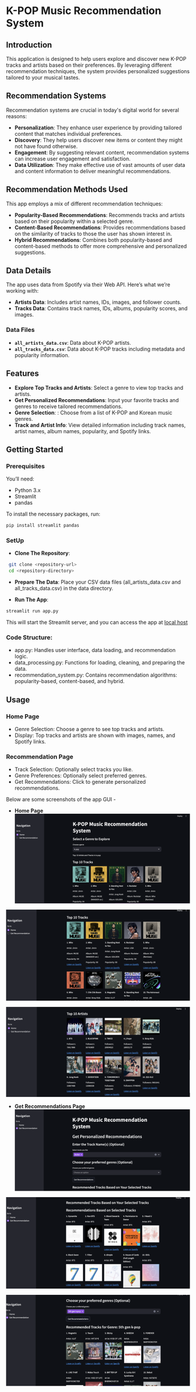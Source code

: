 # K-POP Music Recommendation System

## Introduction

This application is designed to help users explore and discover new K-POP tracks and artists based on their preferences. By leveraging different recommendation techniques, the system provides personalized suggestions tailored to your musical tastes.

## Recommendation Systems
Recommendation systems are crucial in today's digital world for several reasons:
- **Personalization**: They enhance user experience by providing tailored content that matches individual preferences.
- **Discovery**: They help users discover new items or content they might not have found otherwise.
- **Engagement**: By suggesting relevant content, recommendation systems can increase user engagement and satisfaction.
- **Data Utilization**: They make effective use of vast amounts of user data and content information to deliver meaningful recommendations.

## Recommendation Methods Used

This app employs a mix of different recommendation techniques:
- **Popularity-Based Recommendations**: Recommends tracks and artists based on their popularity within a selected genre.
- **Content-Based Recommendations**: Provides recommendations based on the similarity of tracks to those the user has shown interest in.
- **Hybrid Recommendations**: Combines both popularity-based and content-based methods to offer more comprehensive and personalized suggestions.

## Data Details

The app uses data from Spotify via their Web API. Here’s what we’re working with:
- **Artists Data**: Includes artist names, IDs, images, and follower counts.
- **Tracks Data**: Contains track names, IDs, albums, popularity scores, and images.

### Data Files

- **`all_artists_data.csv`**: Data about K-POP artists.
- **`all_tracks_data.csv`**: Data about K-POP tracks including metadata and popularity information.

## Features

- **Explore Top Tracks and Artists**: Select a genre to view top tracks and artists.
- **Get Personalized Recommendations**: Input your favorite tracks and genres to receive tailored recommendations.
- **Genre Selection**: : Choose from a list of K-POP and Korean music genres.
- **Track and Artist Info**: View detailed information including track names, artist names, album names, popularity, and Spotify links.

## Getting Started

### Prerequisites

You’ll need:
- Python 3.x
- Streamlit
- pandas

To install the necessary packages, run:
```bash
pip install streamlit pandas
```

### SetUp 
- **Clone The Repository**: 
```bash
 git clone <repository-url>
 cd <repository-directory>
```
- **Prepare The Data**: Place your CSV data files (all_artists_data.csv and all_tracks_data.csv) in the data directory.

- **Run The App**: 
```bash 
streamlit run app.py
```
This will start the Streamlit server, and you can access the app at [local host](http://localhost:8501)

### Code Structure:
- app.py: Handles user interface, data loading, and recommendation logic.
- data_processing.py: Functions for loading, cleaning, and preparing the data.
- recommendation_system.py: Contains recommendation algorithms: popularity-based, content-based, and hybrid.

## Usage 

### Home Page 
- Genre Selection: Choose a genre to see top tracks and artists.
- Display: Top tracks and artists are shown with images, names, and Spotify links.

### Recommendation Page
- Track Selection: Optionally select tracks you like.
- Genre Preferences: Optionally select preferred genres.
- Get Recommendations: Click to generate personalized recommendations.

Below are some screenshots of the app GUI - 
- **Home Page**
![K-POP Recommendation System Homepage](images/homePage.png)

![Top 10 Tracks](images/top10tracks.png)

![Top 10 Artists](images/top10artists.png)

- **Get Recommendations Page** 
![K-POP Recommendation System Recommendation Page](images/recommendation_1.png)

![Get Recommendation based on Chosen Tracks](images/recommendation_2.png)

![Get Recommendation based on Chosen Genre](images/recommendation_3.png)




